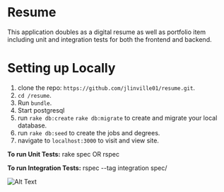 # Resume

This application doubles as a digital resume as well as portfolio item including unit and integration tests for both the frontend and backend.

# Setting up Locally

1. clone the repo: `https://github.com/jlinville01/resume.git`.
2. `cd /resume`.
3. Run `bundle`.
4. Start postgresql
5. run `rake db:create` `rake db:migrate` to create and migrate your local database.
6. run `rake db:seed` to create the jobs and degrees.
7. navigate to `localhost:3000` to visit and view site.

**To run Unit Tests:**
rake spec OR rspec

**To run Integration Tests:**
rspec --tag integration spec/

![Alt Text](https://media.giphy.com/media/5DQdk5oZzNgGc/giphy.gif)
